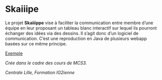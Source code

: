 # Skaiiipe

Le projet **Skaiiippe** vise à faciliter la communication entre membre d’une équipe en leur proposant un tableau blanc interactif sur lequel ils pourront échanger des idées via des dessins. Il s’agit donc d’un logiciel de communication.
C’est une reproduction en Java de plusieurs webapp basées sur ce même principe.

[Exemple](http://www.pixiclip.com/beta/pixiclip "Exemple")

*Crée dans le cadre des cours de MCS3.*

*Centrale Lille, Formation IG2ienne*
